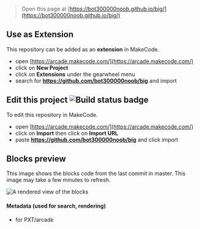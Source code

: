  


> Open this page at [https://bot300000noob.github.io/big/](https://bot300000noob.github.io/big/)

## Use as Extension

This repository can be added as an **extension** in MakeCode.

* open [https://arcade.makecode.com/](https://arcade.makecode.com/)
* click on **New Project**
* click on **Extensions** under the gearwheel menu
* search for **https://github.com/bot300000noob/big** and import

## Edit this project ![Build status badge](https://github.com/bot300000noob/big/workflows/MakeCode/badge.svg)

To edit this repository in MakeCode.

* open [https://arcade.makecode.com/](https://arcade.makecode.com/)
* click on **Import** then click on **Import URL**
* paste **https://github.com/bot300000noob/big** and click import

## Blocks preview

This image shows the blocks code from the last commit in master.
This image may take a few minutes to refresh.

![A rendered view of the blocks](https://github.com/bot300000noob/big/raw/master/.github/makecode/blocks.png)

#### Metadata (used for search, rendering)

* for PXT/arcade
<script src="https://makecode.com/gh-pages-embed.js"></script><script>makeCodeRender("{{ site.makecode.home_url }}", "{{ site.github.owner_name }}/{{ site.github.repository_name }}");</script>
